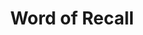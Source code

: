 ---
title: "Word of Recall"
index: "word-of-recall"
permalink: /spells/word-of-recall/
tags:
  - Spell
  - 6th Level
  - Conjuration
available_for:
  - Cleric
level: "6th Level"
school: "Conjuration"
range: "5 ft"
area: "5 ft"
shape: "Sphere"
comp:
  - V
description: |
  You and up to five willing creatures within 5 feet of you instantly teleport to a previously designated sanctuary. You and any creatures that teleport with you appear in the nearest unoccupied space to the spot you designated when you prepared your sanctuary (see below). If you cast this spell without first preparing a sanctuary, the spell has no effect.

  You must designate a sanctuary by casting this spell within a location, such as a temple, dedicated to or strongly linked to your deity. If you attempt to cast the spell in this manner in an area that isn't dedicated to your deity, the spell has no effect.
excerpt: "You and up to five willing creatures within 5 feet of you instantly teleport to a previously designated sanctuary."
source: "Basic Rules"
---